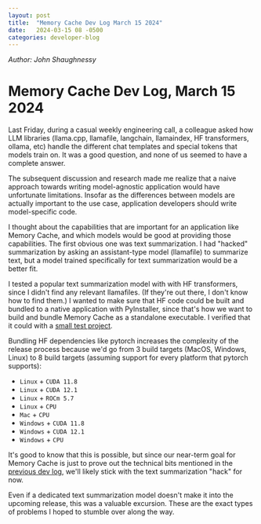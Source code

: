 ```yaml
---
layout: post
title:  "Memory Cache Dev Log March 15 2024"
date:   2024-03-15 08 -0500
categories: developer-blog
---
```

_Author: John Shaughnessy_

# Memory Cache Dev Log, March 15 2024

Last Friday, during a casual weekly engineering call, a colleague asked how LLM libraries (llama.cpp, llamafile, langchain, llamaindex, HF transformers, ollama, etc) handle the different chat templates and special tokens that models train on. It was a good question, and none of us seemed to have a complete answer.

The subsequent discussion and research made me realize that a naive approach towards writing model-agnostic application would have unfortunate limitations. Insofar as the differences between models are actually important to the use case, application developers should write model-specific code.

I thought about the capabilities that are important for an application like Memory Cache, and which models would be good at providing those capabilities. The first obvious one was text summarization. I had "hacked" summarization by asking an assistant-type model (llamafile) to summarize text, but a model trained specifically for text summarization would be a better fit.

I tested a popular text summarization model with with HF transformers, since I didn't find any relevant llamafiles. (If they're out there, I don't know how to find them.) I wanted to make sure that HF code could be built and bundled to a native application with PyInstaller, since that's how we want to build and bundle Memory Cache as a standalone executable. I verified that it could with a [small test project](https://github.com/johnshaughnessy/summarization-test).

Bundling HF dependencies like pytorch increases the complexity of the release process because we'd go from 3 build targets (MacOS, Windows, Linux) to 8 build targets (assuming support for every platform that pytorch supports):

- `Linux` + `CUDA 11.8`
- `Linux` + `CUDA 12.1`
- `Linux` + `ROCm 5.7`
- `Linux` + `CPU`
- `Mac` + `CPU`
- `Windows` + `CUDA 11.8`
- `Windows` + `CUDA 12.1`
- `Windows` + `CPU`

It's good to know that this is possible, but since our near-term goal for Memory Cache is just to prove out the technical bits mentioned in the [previous dev log](https://memorycache.ai/developer-blog/2024/03/07/devlog.html), we'll likely stick with the text summarization "hack" for now.

Even if a dedicated text summarization model doesn't make it into the upcoming release, this was a valuable excursion. These are the exact types of problems I hoped to stumble over along the way.

